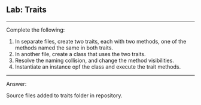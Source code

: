 ## Lab: Traits
---
Complete the following:

1. In separate files, create two traits, each with two methods, one of the
methods named the same in both traits.
2. In another file, create a class that uses the two traits.
3. Resolve the naming collision, and change the method visibilities.
4. Instantiate an instance opf the class and execute the trait methods.
---
Answer:

Source files added to traits folder in repository.


